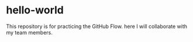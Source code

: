 # hello-world
This repository is for practicing the GitHub Flow.
here I will collaborate with my team members.

